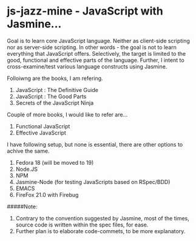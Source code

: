 js-jazz-mine - JavaScript with Jasmine...
============

Goal is to learn core JavaScript language. Neither as client-side scripting nor as server-side scripting. In other words - the goal is not to learn everything that JavaScript offers. Selectively, the target is limited to the good, functional and effective parts of the language. Further, I intent to cross-examine/test various language constructs using Jasmine.

Folloiwng are the books, I am refering.

1. JavaScript : The Definitive Guide 
2. JavaScript : The Good Parts 
3. Secrets of the JavaScript Ninja

Couple of more books, I would like to refer are... 

1. Functional JavaScript
2. Effective JavaScript

I have following setup, but none is essential, there are other options to achive the same.

1. Fedora 18 (will be moved to 19)
2. Node.JS
3. NPM
4. Jasmine-Node (for testing JavaScripts based on RSpec/BDD)
5. EMACS
6. FireFox 21.0 with Firebug

#####Note: 

1. Contrary to the convention suggested by Jasmine, most of the times, source code is written within the spec files, for ease.
2. Further plan is to elaborate code-commets, to be more explanatory.

